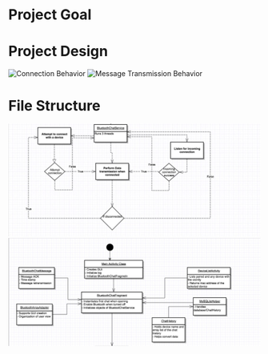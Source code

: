 # Project Goal

# Project Design

<img src="diagrams/Connections.png" alt="Connection Behavior"/> <img src="diagrams/msgAck.png" alt="Message Transmission Behavior"/>

# File Structure

<img src="diagrams/uml1.png" alt="UML Diagram Part 1"/>
<img src="diagrams/uml2.png" alt="UML Diagram Part 2"/>